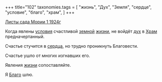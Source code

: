 +++
title="102"
taxonomies.tags = [
 "жизнь",
 "Дух",
 "Земля",
 "сердце",
 "условие",
 "благо",
 "храм",
]
+++

[Листы сада Мории 1 1924г](/agni/1924)

Когда явлены [условия](/tags/условие) счастливой [земной](/tags/Земля) [жизни](/tags/жизнь), не войдёт [дух](/tags/Дух) в [Храм](/tags/храм) предначертанный.   

Счастье стучится в [сердца](/tags/сердце), но трудно проникнуть Благовести.   

Счастье ушло от многих изгнавших его.    

Явления [жизни](/tags/жизнь) сопоставляйте.   

Я [Благо](/tags/благо) шлю.   

